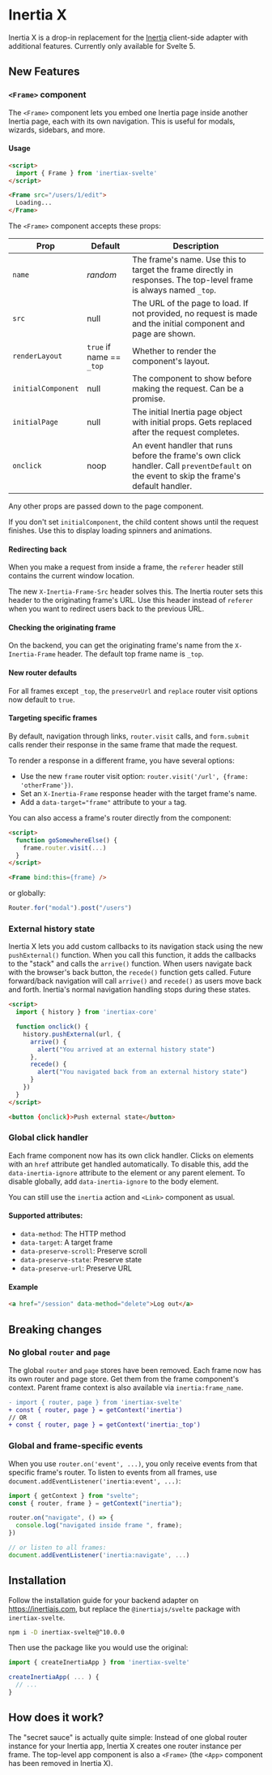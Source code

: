 # Inertia X

Inertia X is a drop-in replacement for the [Inertia](https://github.com/inertiajs/inertia) client-side adapter with additional features. Currently only available for Svelte 5.

## New Features

### `<Frame>` component

The `<Frame>` component lets you embed one Inertia page inside another Inertia page, each with its own navigation. This is useful for modals, wizards, sidebars, and more.

#### Usage

```html
<script>
  import { Frame } from 'inertiax-svelte'
</script>

<Frame src="/users/1/edit">
  Loading...
</Frame>
```

The `<Frame>` component accepts these props:

 Prop | Default | Description
-----|------|-------
 `name` | *random* | The frame's name. Use this to target the frame directly in responses. The top-level frame is always named `_top`.
`src` | null | The URL of the page to load. If not provided, no request is made and the initial component and page are shown.
`renderLayout` | `true` if name == `_top` | Whether to render the component's layout.
`initialComponent` | null | The component to show before making the request. Can be a promise.
`initialPage` | null | The initial Inertia page object with initial props. Gets replaced after the request completes.
`onclick` | noop | An event handler that runs before the frame's own click handler. Call `preventDefault` on the event to skip the frame's default handler.

Any other props are passed down to the page component.

If you don't set `initialComponent`, the child content shows until the request finishes. Use this to display loading spinners and animations.

#### Redirecting back

When you make a request from inside a frame, the `referer` header still contains the current window location. 

The new `X-Inertia-Frame-Src` header solves this. The Inertia router sets this header to the originating frame's URL. Use this header instead of `referer` when you want to redirect users back to the previous URL.

#### Checking the originating frame

On the backend, you can get the originating frame's name from the `X-Inertia-Frame` header. The default top frame name is `_top`.

#### New router defaults

For all frames except `_top`, the `preserveUrl` and `replace` router visit options now default to `true`.

#### Targeting specific frames

By default, navigation through links, `router.visit` calls, and `form.submit` calls render their response in the same frame that made the request.

To render a response in a different frame, you have several options:

- Use the new `frame` router visit option: `router.visit('/url', {frame: 'otherFrame'})`.
- Set an `X-Inertia-Frame` response header with the target frame's name.
- Add a `data-target="frame"` attribute to your `a` tag.

You can also access a frame's router directly from the component:

```html
<script>
  function goSomewhereElse() {
    frame.router.visit(...)
  }
</script>

<Frame bind:this={frame} />
```

or globally:

```js
Router.for("modal").post("/users")
```

### External history state

Inertia X lets you add custom callbacks to its navigation stack using the new `pushExternal()` function. When you call this function, it adds the callbacks to the "stack" and calls the `arrive()` function. When users navigate back with the browser's back button, the `recede()` function gets called. Future forward/back navigation will call `arrive()` and `recede()` as users move back and forth. Inertia's normal navigation handling stops during these states.

```html
<script>
  import { history } from 'inertiax-core'

  function onclick() {
    history.pushExternal(url, {
      arrive() {
        alert("You arrived at an external history state")
      },
      recede() {
        alert("You navigated back from an external history state")
      }
    })
  }
</script>

<button {onclick}>Push external state</button>
```

### Global click handler

Each frame component now has its own click handler. Clicks on elements with an `href` attribute get handled automatically. To disable this, add the `data-inertia-ignore` attribute to the element or any parent element. To disable globally, add `data-inertia-ignore` to the body element.

You can still use the `inertia` action and `<Link>` component as usual.

#### Supported attributes:

- `data-method`: The HTTP method
- `data-target`: A target frame
- `data-preserve-scroll`: Preserve scroll
- `data-preserve-state`: Preserve state
- `data-preserve-url`: Preserve URL

#### Example

```html
<a href="/session" data-method="delete">Log out</a>
```

## Breaking changes

### No global `router` and `page`

The global `router` and `page` stores have been removed. Each frame now has its own router and page store. Get them from the frame component's context. Parent frame context is also available via `inertia:frame_name`.

```diff
- import { router, page } from 'inertiax-svelte'
+ const { router, page } = getContext('inertia')
// OR
+ const { router, page } = getContext('inertia:_top')
```

### Global and frame-specific events

When you use `router.on('event', ...)`, you only receive events from that specific frame's router. To listen to events from all frames, use `document.addEventListener('inertia:event', ...)`:

```js
import { getContext } from "svelte";
const { router, frame } = getContext("inertia");

router.on("navigate", () => {
  console.log("navigated inside frame ", frame);
})

// or listen to all frames:
document.addEventListener('inertia:navigate', ...)

```

## Installation

Follow the installation guide for your backend adapter on https://inertiajs.com, but replace the `@inertiajs/svelte` package with `inertiax-svelte`.

```bash
npm i -D inertiax-svelte@^10.0.0
```

Then use the package like you would use the original:

```js
import { createInertiaApp } from 'inertiax-svelte'

createInertiaApp( ... ) {
  // ...
}
```

## How does it work?

The "secret sauce" is actually quite simple: Instead of one global router instance for your Inertia app, Inertia X creates one router instance per frame. The top-level app component is also a `<Frame>` (the `<App>` component has been removed in Inertia X).

